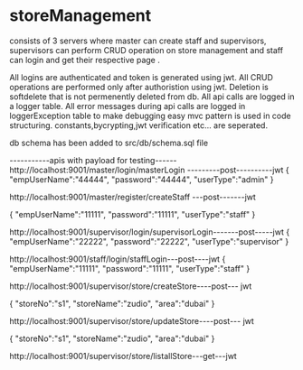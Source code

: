 # storeManagement
consists of 3 servers where master can create staff and supervisors, supervisors can perform CRUD operation on store management and staff can login and get their respective page .

All logins are authenticated and token is generated using jwt.
All CRUD operations are performed only after authoristion using jwt.
Deletion is softdelete that is not permenently deleted from db.
All api calls are logged in a logger table.
All error messages during api calls are logged in loggerException table to make debugging easy
mvc pattern is used in code structuring.
constants,bycrypting,jwt verification etc... are seperated.


db schema has been added to src/db/schema.sql file

-----------apis with payload for testing------
http://localhost:9001/master/login/masterLogin ---------post----------jwt
{
    "empUserName":"44444",
    "password":"44444",
    "userType":"admin"
}


http://localhost:9001/master/register/createStaff ---post-------jwt

{
    "empUserName":"11111",
    "password":"11111",
    "userType":"staff"
}



http://localhost:9001/supervisor/login/supervisorLogin-------post-----jwt
{
    "empUserName":"22222",
    "password":"22222",
    "userType":"supervisor"
}


http://localhost:9001/staff/login/staffLogin---post----jwt
{
    "empUserName":"11111",
    "password":"11111",
    "userType":"staff"
}


http://localhost:9001/supervisor/store/createStore----post---  jwt

{
    "storeNo":"s1",
    "storeName":"zudio",
    "area":"dubai"
}

http://localhost:9001/supervisor/store/updateStore----post---  jwt

{
    "storeNo":"s1",
    "storeName":"zudio",
    "area":"dubai"
}

http://localhost:9001/supervisor/store/listallStore---get---jwt